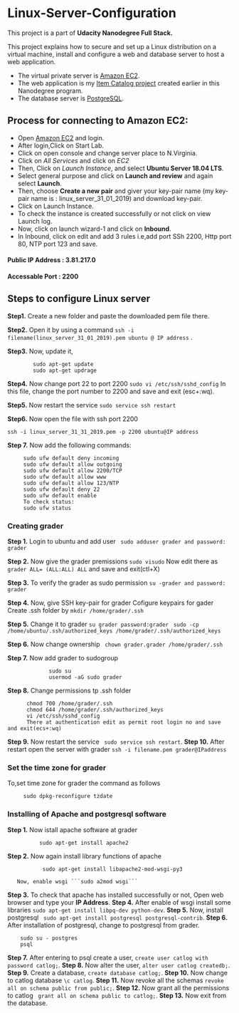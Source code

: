 # Linux-Server-Configuration
This project is a part of **Udacity Nanodegree Full Stack.**

This project explains how to secure and set up a Linux distribution on a virtual machine, install and configure a web and database server to host a web application. 

- The virtual private server is [Amazon EC2](https://console.aws.amazon.com/).
- The web application is my [Item Catalog project](https://github.com/mounishakotha/Item-Catlog) created earlier in this Nanodegree program.
- The database server is [PostgreSQL](https://www.postgresql.org/).

## Process for connecting to Amazon EC2:
- Open [Amazon EC2](https://console.aws.amazon.com/) and login.
- After login,Click on Start Lab.
- Click on open console and change server place to N.Virginia.
- Click on *All Services* and click on *EC2*
- Then, Click on *Launch Instance*, and select  **Ubuntu Server 18.04 LTS**.
- Select general purpose and click on **Launch and review** and again select **Launch**.
- Then, choose **Create a new pair** and giver your key-pair name (my key-pair name is : linux_server_31_01_2019) and download key-pair.
- Click on Launch Instance.
- To check the instance is created successfully or not click on view Launch log.
- Now, click on launch wizard-1 and click on **Inbound**.
- In Inbound, click on edit and add 3 rules i.e,add port SSh 2200, Http port 80, NTP port 123 and save. 

 #### Public IP Address : 3.81.217.0
 #### Accessable Port : 2200
 
 ## Steps to configure Linux server
 
 **Step1.** Create a new folder and paste the downloaded pem file there.
 
 **Step2.** Open it by using a command ```ssh -i filename(linux_server_31_01_2019).pem ubuntu @ IP address``` .
 
 **Step3.** Now, update it,
```
        sudo apt-get update
        sudo apt-get updrage      
```

**Step4.** Now change port 22 to port 2200 ```sudo vi /etc/ssh/sshd_config```
    In this file, change the port number to 2200 and save and exit (esc+:wq).
    
 **Step5.** Now restart the service ```sudo service ssh restart```
 
 **Step6.** Now open the file with ssh port 2200
```
ssh -i linux_server_31_31_2019.pem -p 2200 ubuntu@IP address
```
**Step 7.** Now add the following commands:
```
     sudo ufw default deny incoming
     sudo ufw default allow outgoing
     sudo ufw default allow 2200/TCP
     sudo ufw default allow www
     sudo ufw default allow 123/NTP
     sudo ufw default deny 22
     sudo ufw default enable
     To check status:
     sudo ufw status
```

### Creating grader

**Step 1.** Login to ubuntu and add user ``` sudo adduser grader and password: grader```

**Step 2.** Now give the grader premissions ```sudo visudo```
         Now edit there as ```grader ALL= (ALL:ALL) ALL``` and save and exit(ctl+X)
         
**Step 3.** To verify the grader as sudo permission ```su -grader and password: grader```

**Step 4.** Now, give SSH key-pair for grader
     Cofigure keypairs for gader
     Create .ssh folder by ```mkdir /home/grader/.ssh```
     
**Step 5.** Change it to grader ```su grader password:grader```
           ``` sudo -cp /home/ubuntu/.ssh/authorized_keys /home/grader/.ssh/authorized_keys```
           
**Step 6.** Now change ownership ``` chown grader.grader /home/grader/.ssh```

**Step 7.** Now add grader to sudogroup
```
             sudo su
             usermod -aG sudo grader
```
**Step 8.** Change permissions tp .ssh folder
```
      chmod 700 /home/grader/.ssh
      chmod 644 /home/grader/.ssh/authorized_keys
      vi /etc/ssh/sshd_config
      There at authentication edit as permit root login no and save and exit(ecs+:wq)
```
**Step 9.** Now restart the service ``` sudo service ssh restart```.
**Step 10.** After restart open the server with grader ```ssh -i filename.pem grader@IPaddress```
### Set the time zone for grader
To,set time zone for grader the command as follows
```
     sudo dpkg-reconfigure tzdate
```
### Installing of Apache and postgresql software
**Step 1.** Now istall apache software at grader
```
          sudo apt-get install apache2
```
**Step 2.** Now again install library functions of apache 
```
           sudo apt-get install libapache2-mod-wsgi-py3
```
       Now, enable wsgi ```sudo a2mod wsgi```
**Step 3.** To check that apache has installed successfully or not, Open web browser and type your **IP Address**.
**Step 4.** After enable of wsgi install some libraries ```sudo apt-get install libpq-dev python-dev```.
**Step 5.** Now, install postgresql ``` sudo apt-get install postgresql postgresql-contrib```.
**Step 6.** After installation of postgresql, change to postgresql from grader.
```
    sudo su - postgres
    psql
```
**Step 7.** After entering to psql create a user, ```create user catlog with password catlog;```.
**Step 8.** Now alter the user, ```alter user catlog createdb;```.
**Step 9.** Create a database, ```create database catlog;```.
**Step 10.** Now change to catlog database ```\c catlog```.
**Step 11.** Now revoke all the schemas ```revoke all on schema public from public;```.
**Step 12.** Now grant all the permissions to catlog ``` grant all on schema public to catlog;```.
**Step 13.** Now exit from the database.
